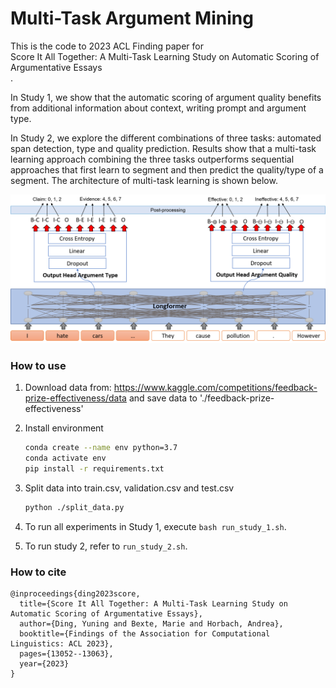 # Multi-Task Argument Mining

This is the code to 2023 ACL Finding paper for <br>Score It All Together: A Multi-Task Learning Study on Automatic Scoring of Argumentative Essays</br>. 

In Study 1, we show that the automatic scoring of argument quality benefits from additional information about context, writing prompt and argument type. 

In Study 2, we explore the different combinations of three tasks: automated span detection, type and quality prediction. Results show that a multi-task learning approach combining the three tasks outperforms sequential approaches that first learn to segment and then predict the quality/type of a segment.
The architecture of multi-task learning is shown below.

![Architecture of Multi-task Sequence Tagging](./image/architacture.png?raw=true "Architecture of Multi-task Sequence Tagging")

### How to use

1. Download data from: https://www.kaggle.com/competitions/feedback-prize-effectiveness/data and save data to './feedback-prize-effectiveness'

2. Install environment

    ```bash
    conda create --name env python=3.7
    conda activate env
    pip install -r requirements.txt
    ```
    
3. Split data into train.csv, validation.csv and test.csv
    ```bash
    python ./split_data.py
    ```

4. To run all experiments in Study 1, execute `bash run_study_1.sh`.

5. To run study 2, refer to `run_study_2.sh`.

### How to cite

```
@inproceedings{ding2023score,
  title={Score It All Together: A Multi-Task Learning Study on Automatic Scoring of Argumentative Essays},
  author={Ding, Yuning and Bexte, Marie and Horbach, Andrea},
  booktitle={Findings of the Association for Computational Linguistics: ACL 2023},
  pages={13052--13063},
  year={2023}
}
```
